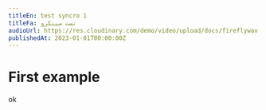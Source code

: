 ```yaml
---
titleEn: test syncro 1
titleFa: تست سینکرو
audioUrl: https://res.cloudinary.com/demo/video/upload/docs/fireflywav.mp3
publishedAt: 2023-01-01T00:00:00Z
---
```


# First example

ok
